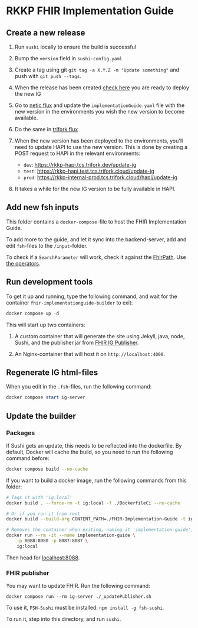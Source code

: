 # RKKP FHIR Implementation Guide

<!-- [START BADGES] -->
<!-- [END BADGES] -->

## Create a new release

1. Run `sushi` locally to ensure the build is successful
1. Bump the `version` field in `sushi-config.yaml`
1. Create a tag using git `git tag -a X.Y.Z -m "Update something"` and push with `git push --tags`.
1. When the release has been created [check here](https://github.com/trifork/FHIR-Questions/releases) you are ready to deploy the new IG
1. Go to [netic flux](https://github.com/neticdk-k8s/rkkp-indberetning-flux/tree/main/deploy) and update the `implementationGuide.yaml` file with the new version in the environments you wish the new version to become available.
1. Do the same in [trifork flux](https://github.com/trifork/rkkp-indberetning-flux/tree/main/dev)
1. When the new version has been deployed to the environments, you'll need to update HAPI to use the new version. This is done by creating a POST request to HAPI in the relevant environments:
   * `dev`: <https://rkkp-hapi.tcs.trifork.dev/update-ig>
   * `test`: <https://rkkp-hapi.test.tcs.trifork.cloud/update-ig>
   * `prod`: <https://rkkp-internal-prod.tcs.trifork.cloud/hapi/update-ig>

1. It takes a while for the new IG version to be fully available in HAPI.

## Add new fsh inputs

This folder contains a `docker-compose`-file to host the FHIR Implementation Guide.

To add more to the guide, and let it sync into the backend-server, add and edit `fsh`-files to the `/input`-folder.

To check if a `SearchParameter` will work, check it against the [FhirPath](https://hl7.github.io/fhirpath.js/).
Use [the operators](https://build.fhir.org/ig/HL7/FHIRPath/).

## Run development tools

To get it up and running, type the following command, and wait for the container `fhir-implementationguide-builder` to exit:

``` powershell
docker compose up -d
```

This will start up two containers:

1. A custom container that will generate the site using Jekyll, java, node, Sushi, and the publisher.jar from [FHIR IG Publisher](https://github.com/HL7/fhir-ig-publisher).

2. An Nginx-container that will host it on `http://localhost:4000`.

## Regenerate IG html-files

When you edit in the `.fsh`-files, run the following command:

``` powershell
docker compose start ig-server
```

## Update the builder

### Packages

If Sushi gets an update, this needs to be reflected into the dockerfile.
By default, Docker will cache the build, so you need to run the following command before:

```bash
docker compose build --no-cache
```

If you want to build a docker image, run the following commands from this folder:

```bash
# Tags it with 'ig:local'
docker build . --force-rm -t ig:local -f ./DockerfileCi --no-cache

# Or if you run it from root
docker build --build-arg CONTENT_PATH=./FHIR-Implementation-Guide -t ig:local -f ./FHIR-Implementation-Guide/DockerfileCi .

# Removes the container when exiting, naming it 'implementation-guide', running on port 8088
docker run --rm -it --name implementation-guide \
    -p 8088:8080 -p 8087:8087 \
    ig:local
```

Then head for [localhost:8088](http://localhost:8088).

### FHIR publisher

You may want to update FHIR.
Run the following command:

```docker powershell
docker compose run --rm ig-server ./_updatePublisher.sh
```

To use it, `FSH-Sushi` must be installed: `npm install -g fsh-sushi`.

To run it, step into this directory, and run `sushi`.
